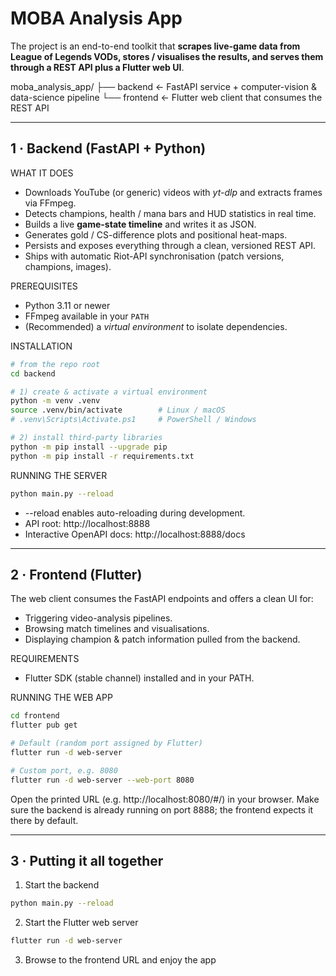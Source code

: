 MOBA Analysis App
=================

The project is an end-to-end toolkit that **scrapes live-game data from League of Legends VODs, stores / visualises the results, and serves them through a REST API plus a Flutter web UI**.

moba_analysis_app/
├── backend ← FastAPI service + computer-vision & data-science pipeline
└── frontend ← Flutter web client that consumes the REST API

---------------------------------------------------------------------------
1 · Backend (FastAPI + Python)
---------------------------------------------------------------------------

WHAT IT DOES
* Downloads YouTube (or generic) videos with *yt-dlp* and extracts frames via FFmpeg.
* Detects champions, health / mana bars and HUD statistics in real time.
* Builds a live **game-state timeline** and writes it as JSON.
* Generates gold / CS-difference plots and positional heat-maps.
* Persists and exposes everything through a clean, versioned REST API.
* Ships with automatic Riot-API synchronisation (patch versions, champions, images).

PREREQUISITES
* Python 3.11 or newer
* FFmpeg available in your `PATH`
* (Recommended) a *virtual environment* to isolate dependencies.

INSTALLATION
```bash
# from the repo root
cd backend

# 1) create & activate a virtual environment
python -m venv .venv
source .venv/bin/activate        # Linux / macOS
# .venv\Scripts\Activate.ps1     # PowerShell / Windows

# 2) install third-party libraries
python -m pip install --upgrade pip
python -m pip install -r requirements.txt
```

RUNNING THE SERVER
```bash
python main.py --reload
```
* --reload enables auto-reloading during development.
* API root: http://localhost:8888
* Interactive OpenAPI docs: http://localhost:8888/docs

---------------------------------------------------------------------------
2 · Frontend (Flutter)
---------------------------------------------------------------------------

The web client consumes the FastAPI endpoints and offers a clean UI for:
* Triggering video-analysis pipelines.
* Browsing match timelines and visualisations.
* Displaying champion & patch information pulled from the backend.

REQUIREMENTS
* Flutter SDK (stable channel) installed and in your PATH.

RUNNING THE WEB APP
```bash
cd frontend
flutter pub get

# Default (random port assigned by Flutter)
flutter run -d web-server

# Custom port, e.g. 8080
flutter run -d web-server --web-port 8080
```
Open the printed URL (e.g. http://localhost:8080/#/) in your browser.
Make sure the backend is already running on port 8888; the frontend expects it there by default.

---------------------------------------------------------------------------
3 · Putting it all together
---------------------------------------------------------------------------

1. Start the backend
```bash
python main.py --reload
```
2. Start the Flutter web server
```bash
flutter run -d web-server
```
3. Browse to the frontend URL and enjoy the app
